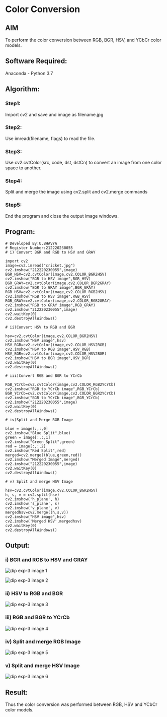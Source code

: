 # Color Conversion
## AIM
To perform the color conversion between RGB, BGR, HSV, and YCbCr color models.

## Software Required:
Anaconda - Python 3.7
## Algorithm:
### Step1:
Import cv2 and save and image as filename.jpg

### Step2:
Use imread(filename, flags) to read the file.

### Step3:
Use cv2.cvtColor(src, code, dst, dstCn) to convert an image from one color space to another.

### Step4:
Split and merge the image using cv2.split and cv2.merge commands

### Step5:
End the program and close the output image windows.

## Program:
```
# Developed By:U.BHAVYA
# Register Number:212220230055
# i) Convert BGR and RGB to HSV and GRAY

import cv2
image=cv2.imread("cricket.jpg")
cv2.imshow("212220230055",image)
BGR_HSV=cv2.cvtColor(image,cv2.COLOR_BGR2HSV)
cv2.imshow("BGR to HSV image",BGR_HSV)
BGR_GRAY=cv2.cvtColor(image,cv2.COLOR_BGR2GRAY)
cv2.imshow("BGR to GRAY image",BGR_GRAY)
RGB_HSV=cv2.cvtColor(image,cv2.COLOR_RGB2HSV)
cv2.imshow("RGB to HSV image",RGB_HSV)
RGB_GRAY=cv2.cvtColor(image,cv2.COLOR_RGB2GRAY)
cv2.imshow("RGB to GRAY image",RGB_GRAY)
cv2.imshow("212220230055",image)
cv2.waitKey(0)
cv2.destroyAllWindows()

# ii)Convert HSV to RGB and BGR

hsv=cv2.cvtColor(image,cv2.COLOR_BGR2HSV)
cv2.imshow("HSV image",hsv)
HSV_RGB=cv2.cvtColor(image,cv2.COLOR_HSV2RGB)
cv2.imshow("HSV to RGB image",HSV_RGB)
HSV_BGR=cv2.cvtColor(image,cv2.COLOR_HSV2BGR)
cv2.imshow("HSV to BGR image",HSV_BGR)
cv2.waitKey(0)
cv2.destroyAllWindows()

# iii)Convert RGB and BGR to YCrCb

RGB_YCrCb=cv2.cvtColor(image,cv2.COLOR_RGB2YCrCb)
cv2.imshow("RGB to YCrCb image",RGB_YCrCb)
BGR_YCrCb=cv2.cvtColor(image,cv2.COLOR_BGR2YCrCb)
cv2.imshow("BGR to YCrCb image",BGR_YCrCb)
cv2.imshow("212220230055",image)
cv2.waitKey(0)
cv2.destroyAllWindows()

# iv)Split and Merge RGB Image

blue = image[:,:,0]
cv2.imshow("Blue Split",blue)
green = image[:,:,1]
cv2.imshow("Green Split",green)
red = image[:,:,2]
cv2.imshow("Red Split",red)
merged=cv2.merge((blue,green,red))
cv2.imshow("Merged Image",merged)
cv2.imshow("212220230055",image)
cv2.waitKey(0)
cv2.destroyAllWindows()

# v) Split and merge HSV Image

hsv=cv2.cvtColor(image,cv2.COLOR_BGR2HSV)
h, s, v = cv2.split(hsv)
cv2.imshow('h_plane', h)
cv2.imshow('s_plane', s)
cv2.imshow('v_plane', v)
mergedhsv=cv2.merge((h,s,v))
cv2.imshow("HSV image",hsv)
cv2.imshow('Merged HSV',mergedhsv)
cv2.waitKey(0)
cv2.destroyAllWindows()

```
## Output:
### i) BGR and RGB to HSV and GRAY
![dip exp-3 image 1](https://user-images.githubusercontent.com/75235293/163441381-faa7063a-7c7b-452a-b48a-56ab24c6f79b.png)

![dip exp-3 image 2](https://user-images.githubusercontent.com/75235293/163441448-86a4bf94-c08b-43f8-8b58-0de061194c35.png)


### ii) HSV to RGB and BGR

![dip exp-3 image 3](https://user-images.githubusercontent.com/75235293/163441456-a2c60f2c-1356-4efa-92a5-a017dc38b302.jpg)


### iii) RGB and BGR to YCrCb

![dip exp-3 image 4](https://user-images.githubusercontent.com/75235293/163441469-fdb2783b-4336-4281-9df5-0d2dba110157.jpg)

### iv) Split and merge RGB Image

![dip exp-3 image 5](https://user-images.githubusercontent.com/75235293/163441499-2330e06e-26b0-4a5d-a0c4-352506bc38d4.jpg)

### v) Split and merge HSV Image

![dip exp-3 image 6](https://user-images.githubusercontent.com/75235293/163441520-793eef93-8ecb-476b-8266-4985423197e8.jpg)


## Result:
Thus the color conversion was performed between RGB, HSV and YCbCr color models.

